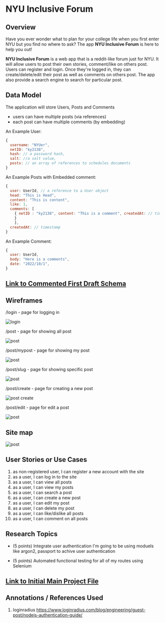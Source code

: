 # NYU Inclusive Forum

## Overview
Have you ever wonder what to plan for your college life when you first enter NYU but you find no where to ask? The app **NYU Inclusive Forum** is here to help you out!

**NYU Inclusive Forum** is a web app that is a reddit-like forum just for NYU. It will allow users to post their own stories, comment/like on others post. Users can register and login. Once they're logged in, they can create/delete/edit their post as well as comments on others post. The app also provide a search engine to search for particular post.


## Data Model

The application will store Users, Posts and Comments

* users can have multiple posts (via references)
* each post can have multiple comments (by embedding)

An Example User:

```javascript
{
  username: "NYUer",
  netID: "ky2138",
  hash: // a password hash,
  salt: //a salt value,
  posts: // an array of references to schedules documents
}
```

An Example Posts with Embedded comment:

```javascript
{
  user: UserId, // a reference to a User object
  head: "This is Head",
  content: "This is content", 
  like: 1,
  comments: [
    { netID : "ky2138", content: "This is a comment", createdAt: // timestamp 
    } 
    ],
  createdAt: // timestamp
}
```

An Example Comment:

```javascript
{
  user: UserId,
  body: "Here is a comments",
  date: "2022/10/1",
}
```
## [Link to Commented First Draft Schema](db.mjs) 

## Wireframes
/login - page for logging in

![login](documentation/login.jpg)

/post - page for showing all post

![post](documentation/post.jpg)

/post/mypost - page for showing my post

![post](documentation/post-mypost.jpg)

/post/slug - page for showing specific post

![post](documentation/post-slug.jpg)

/post/create - page for creating a new post

![post create](documentation/post-create.jpg)

/post/edit - page for edit a post

![post](documentation/post-edit.jpg)

## Site map

![post](documentation/sitemap.jpg)

## User Stories or Use Cases
1. as non-registered user, I can register a new account with the site
2. as a user, I can log in to the site
3. as a user, I can view all posts
4. as a user, I can view my posts
5. as a user, I can search a post
6. as a user, I can create a new post
7. as a user, I can edit my post
8. as a user, I can delete my post
9. as a user, I can like/dislike all posts
10. as a user, I can comment on all posts

## Research Topics
* (5 points) Integrate user authentication
I'm going to be using moduels like argon2, passport to achive user authentication

* (5 points) Automated functional testing for all of my routes using Selenium


## [Link to Initial Main Project File](app.mjs) 

## Annotations / References Used
1. loginradius https://www.loginradius.com/blog/engineering/guest-post/nodejs-authentication-guide/